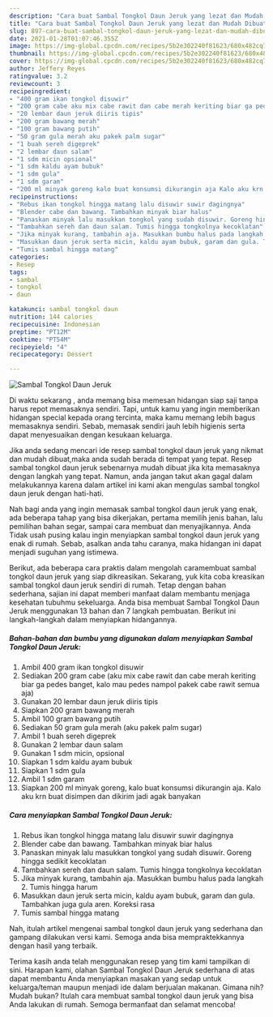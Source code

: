 ```yaml
---
description: "Cara buat Sambal Tongkol Daun Jeruk yang lezat dan Mudah Dibuat"
title: "Cara buat Sambal Tongkol Daun Jeruk yang lezat dan Mudah Dibuat"
slug: 897-cara-buat-sambal-tongkol-daun-jeruk-yang-lezat-dan-mudah-dibuat
date: 2021-01-28T01:07:46.355Z
image: https://img-global.cpcdn.com/recipes/5b2e302240f81623/680x482cq70/sambal-tongkol-daun-jeruk-foto-resep-utama.jpg
thumbnail: https://img-global.cpcdn.com/recipes/5b2e302240f81623/680x482cq70/sambal-tongkol-daun-jeruk-foto-resep-utama.jpg
cover: https://img-global.cpcdn.com/recipes/5b2e302240f81623/680x482cq70/sambal-tongkol-daun-jeruk-foto-resep-utama.jpg
author: Jeffery Reyes
ratingvalue: 3.2
reviewcount: 3
recipeingredient:
- "400 gram ikan tongkol disuwir"
- "200 gram cabe aku mix cabe rawit dan cabe merah keriting biar ga pedes banget kalo mau pedes nampol pakek cabe rawit semua aja"
- "20 lembar daun jeruk diiris tipis"
- "200 gram bawang merah"
- "100 gram bawang putih"
- "50 gram gula merah aku pakek palm sugar"
- "1 buah sereh digeprek"
- "2 lembar daun salam"
- "1 sdm micin opsional"
- "1 sdm kaldu ayam bubuk"
- "1 sdm gula"
- "1 sdm garam"
- "200 ml minyak goreng kalo buat konsumsi dikurangin aja Kalo aku krn buat disimpen dan dikirim jadi agak banyakan"
recipeinstructions:
- "Rebus ikan tongkol hingga matang lalu disuwir suwir dagingnya"
- "Blender cabe dan bawang. Tambahkan minyak biar halus"
- "Panaskan minyak lalu masukkan tongkol yang sudah disuwir. Goreng hingga sedikit kecoklatan"
- "Tambahkan sereh dan daun salam. Tumis hingga tongkolnya kecoklatan"
- "Jika minyak kurang, tambahin aja. Masukkan bumbu halus pada langkah 2. Tumis hingga harum"
- "Masukkan daun jeruk serta micin, kaldu ayam bubuk, garam dan gula. Tambahkan juga gula aren. Koreksi rasa"
- "Tumis sambal hingga matang"
categories:
- Resep
tags:
- sambal
- tongkol
- daun

katakunci: sambal tongkol daun 
nutrition: 144 calories
recipecuisine: Indonesian
preptime: "PT12M"
cooktime: "PT54M"
recipeyield: "4"
recipecategory: Dessert

---
```



![Sambal Tongkol Daun Jeruk](https://img-global.cpcdn.com/recipes/5b2e302240f81623/680x482cq70/sambal-tongkol-daun-jeruk-foto-resep-utama.jpg)

Di waktu  sekarang , anda memang bisa memesan hidangan siap saji tanpa harus repot memasaknya sendiri. Tapi, untuk kamu yang ingin memberikan hidangan special kepada orang tercinta, maka kamu memang lebih bagus memasaknya sendiri. Sebab, memasak sendiri jauh lebih higienis serta dapat menyesuaikan dengan kesukaan keluarga.

Jika anda sedang mencari ide resep sambal tongkol daun jeruk yang nikmat dan mudah dibuat,maka anda sudah berada di tempat yang tepat. Resep sambal tongkol daun jeruk  sebenarnya mudah dibuat jika kita memasaknya dengan langkah yang tepat. Namun, anda jangan takut akan gagal dalam melakukannya 
karena dalam artikel ini kami akan mengulas sambal tongkol daun jeruk dengan hati-hati.  



Nah bagi anda yang ingin memasak sambal tongkol daun jeruk yang enak, ada beberapa tahap yang bisa dikerjakan, pertama memilih jenis bahan, lalu pemilihan bahan segar, sampai cara membuat dan menyajikannya. Anda Tidak usah pusing kalau ingin menyiapkan sambal tongkol daun jeruk yang enak di rumah. Sebab, asalkan anda  tahu caranya, maka hidangan ini dapat menjadi suguhan yang istimewa.

Berikut, ada beberapa cara praktis  dalam mengolah caramembuat sambal tongkol daun jeruk yang siap dikreasikan. Sekarang, yuk kita coba kreasikan sambal tongkol daun jeruk sendiri di rumah. Tetap dengan bahan sederhana, sajian ini dapat memberi manfaat dalam membantu menjaga kesehatan tubuhmu sekeluarga. Anda bisa membuat Sambal Tongkol Daun Jeruk menggunakan 13 bahan dan 7 langkah pembuatan. Berikut ini langkah-langkah dalam menyiapkan hidangannya.

<!--inarticleads1-->

##### Bahan-bahan dan bumbu yang digunakan dalam menyiapkan Sambal Tongkol Daun Jeruk:

1. Ambil 400 gram ikan tongkol disuwir
1. Sediakan 200 gram cabe (aku mix cabe rawit dan cabe merah keriting biar ga pedes banget, kalo mau pedes nampol pakek cabe rawit semua aja)
1. Gunakan 20 lembar daun jeruk diiris tipis
1. Siapkan 200 gram bawang merah
1. Ambil 100 gram bawang putih
1. Sediakan 50 gram gula merah (aku pakek palm sugar)
1. Ambil 1 buah sereh digeprek
1. Gunakan 2 lembar daun salam
1. Gunakan 1 sdm micin, opsional
1. Siapkan 1 sdm kaldu ayam bubuk
1. Siapkan 1 sdm gula
1. Ambil 1 sdm garam
1. Siapkan 200 ml minyak goreng, kalo buat konsumsi dikurangin aja. Kalo aku krn buat disimpen dan dikirim jadi agak banyakan




<!--inarticleads2-->

##### Cara menyiapkan Sambal Tongkol Daun Jeruk:

1. Rebus ikan tongkol hingga matang lalu disuwir suwir dagingnya
1. Blender cabe dan bawang. Tambahkan minyak biar halus
1. Panaskan minyak lalu masukkan tongkol yang sudah disuwir. Goreng hingga sedikit kecoklatan
1. Tambahkan sereh dan daun salam. Tumis hingga tongkolnya kecoklatan
1. Jika minyak kurang, tambahin aja. Masukkan bumbu halus pada langkah 2. Tumis hingga harum
1. Masukkan daun jeruk serta micin, kaldu ayam bubuk, garam dan gula. Tambahkan juga gula aren. Koreksi rasa
1. Tumis sambal hingga matang




Nah, itulah artikel mengenai  sambal tongkol daun jeruk  yang sederhana dan gampang dilakukan versi kami. Semoga anda bisa mempraktekkannya dengan hasil yang terbaik. 

Terima kasih anda telah menggunakan resep yang tim kami tampilkan di sini. Harapan kami, olahan  Sambal Tongkol Daun Jeruk sederhana di atas dapat membantu Anda menyiapkan masakan yang sedap untuk keluarga/teman maupun menjadi ide dalam berjualan makanan. Gimana nih? Mudah bukan? Itulah cara membuat sambal tongkol daun jeruk yang bisa Anda lakukan di rumah. Semoga bermanfaat dan selamat mencoba!


